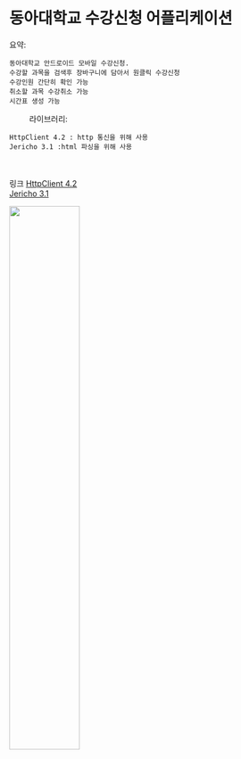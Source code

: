동아대학교 수강신청 어플리케이션
=============


요약:

    동아대학교 안드로이드 모바일 수강신청.
    수강할 과목을 검색후 장바구니에 담아서 원클릭 수강신청
    수강인원 간단히 확인 가능
    취소할 과목 수강취소 가능
    시간표 생성 가능
    
 　
    　
라이브러리:
    
    HttpClient 4.2 : http 통신을 위해 사용
    Jericho 3.1 :html 파싱을 위해 사용

　
     
링크
[HttpClient 4.2](https://hc.apache.org/httpcomponents-client-4.2.x/index.html)   
[Jericho 3.1](https://mvnrepository.com/artifact/net.htmlparser.jericho/jericho-html/3.1)   
    
    
    





<img src="https://user-images.githubusercontent.com/40492343/69025588-013e4e80-0a0b-11ea-923e-3337e0ec6d16.png" width="50%"></img>
